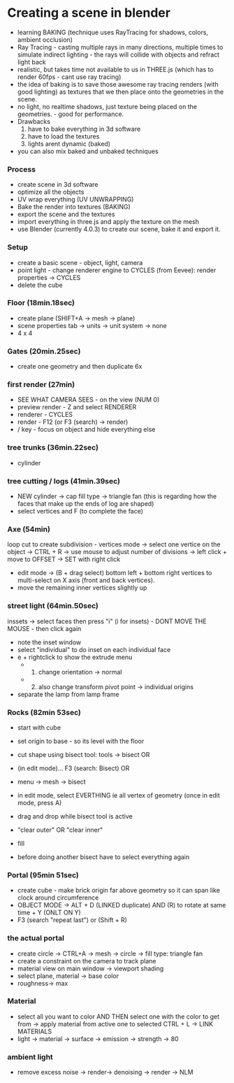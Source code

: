 # Creating a scene in blender

- learning BAKING (technique uses RayTracing for shadows, colors, ambient occlusion)
- Ray Tracing - casting multiple rays in many directions, multiple times to simulate indirect lighting - the rays will collide with objects and refract light back
- realistic, but takes time not available to us in THREE.js (which has to render 60fps - cant use ray tracing)
- the idea of baking is to save those awesome ray tracing renders (with good lighting) as textures that we then place onto the geometries in the scene.
- no light, no realtime shadows, just texture being placed on the geometries. - good for performance.
- Drawbacks 
  1. have to bake everything in 3d software
  2. have to load the textures
  3. lights arent dynamic (baked)
- you can also mix baked and unbaked techniques

### Process
- create scene in 3d software
- optimize all the objects
- UV wrap everything (UV UNWRAPPING)
- Bake the render into textures (BAKING)
- export the scene and the textures
- import everything in three.js and apply the texture on the mesh
- use Blender (currently 4.0.3) to create our scene, bake it and export it.

### Setup
- create a basic scene - object, light, camera  
- point light - change renderer engine to CYCLES (from Eevee): render properties -> CYCLES
- delete the cube

### Floor (18min.18sec)
- create plane (SHIFT+A -> mesh -> plane)
- scene properties tab -> units -> unit system -> none
- 4 x 4

### Gates (20min.25sec)
- create one geometry and then duplicate 6x

### first render (27min)
- SEE WHAT CAMERA SEES - on the view (NUM 0)
- preview render - Z and select RENDERER
- renderer - CYCLES
- render - F12 (or F3 (search) -> render)
- / key - focus on object and hide everything else

### tree trunks (36min.22sec)
- cylinder 

### tree cutting / logs (41min.39sec)
- NEW cylinder -> cap fill type -> triangle fan (this is regarding how the faces that make up the ends of log are shaped)
- select vertices and F (to complete the face)

### Axe (54min)
loop cut to create subdivision - vertices mode -> select one vertice on the object -> CTRL + R -> use mouse to adjust number of divisions -> left click + move to OFFSET -> SET with right click
- edit mode -> (B + drag select) bottom left + bottom right vertices to multi-select on X axis (front and back vertices).
- move the remaining inner vertices slightly up 

### street light (64min.50sec)
inssets -> select faces then press "i" (i for insets) - DONT MOVE THE MOUSE - then click again 
- note the inset window
- select "individual" to do inset on each individual face
- e + rightclick to show the extrude menu
  - 1. change orientation -> normal
  - 2. also change transform pivot point -> individual origins
- separate the lamp from lamp frame

### Rocks (82min 53sec)
- start with cube
- set origin to base - so its level with the floor
- cut shape using bisect tool: tools -> bisect
OR
- (in edit mode)... F3 (search: Bisect)
OR
- menu -> mesh -> bisect

- in edit mode, select EVERTHING ie all vertex of geometry (once in edit mode, press A)
- drag and drop while bisect tool is active
- "clear outer" OR "clear inner"
- fill
- before doing another bisect have to select everything again

### Portal (95min 51sec)
- create cube - make brick origin far above geometry so it can span like clock around circumference
- OBJECT MODE -> ALT + D (LINKED duplicate) AND (R) to rotate at same time + Y (ONLT ON Y)
- F3 (search "repeat last") or (Shift + R)

### the actual portal
- create circle -> CTRL+A -> mesh -> circle -> fill type: triangle fan
- create a constraint on the camera to track plane
- material view on main window -> viewport shading
- select plane, material -> base color
- roughness-> max

### Material
- select all you want to color 
    AND THEN select one with the color to get from -> apply material from active one to selected CTRL + L -> LINK MATERIALS
- light 
  -> material -> surface -> emission 
  -> strength -> 80

### ambient light
- remove excess noise -> render-> denoising -> render -> NLM 

